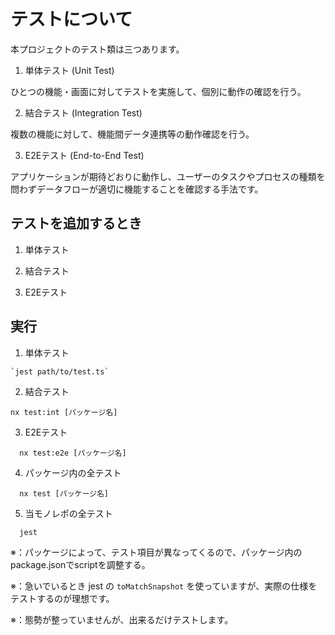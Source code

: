 # テストについて

本プロジェクトのテスト類は三つあります。

1. 単体テスト (Unit Test) 

ひとつの機能・画面に対してテストを実施して、個別に動作の確認を行う。

2. 結合テスト (Integration Test)

複数の機能に対して、機能間データ連携等の動作確認を行う。

3. E2Eテスト (End-to-End Test)

アプリケーションが期待どおりに動作し、ユーザーのタスクやプロセスの種類を問わずデータフローが適切に機能することを確認する手法です。


## テストを追加するとき

1. 単体テスト

2. 結合テスト

3. E2Eテスト


## 実行

1. 単体テスト 

```
`jest path/to/test.ts`
```

2. 結合テスト

```
nx test:int [パッケージ名]
```

3. E2Eテスト

```
  nx test:e2e [パッケージ名]
```

4. パッケージ内の全テスト

```
  nx test [パッケージ名]
```

5. 当モノレポの全テスト

```
  jest
```

※：パッケージによって、テスト項目が異なってくるので、パッケージ内のpackage.jsonでscriptを調整する。

※：急いでいるとき jest の `toMatchSnapshot` を使っていますが、実際の仕様をテストするのが理想です。

※：態勢が整っていませんが、出来るだけテストします。

